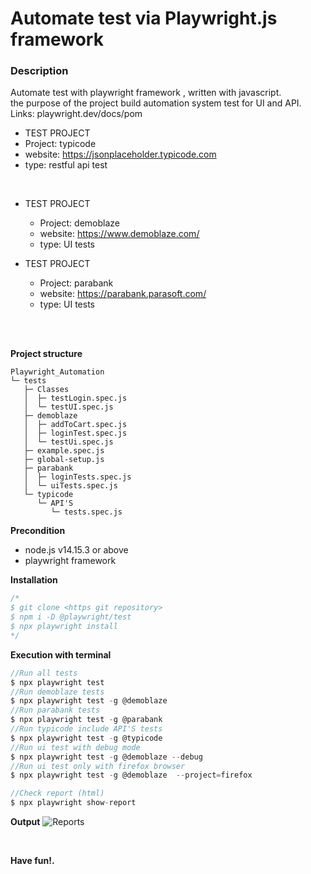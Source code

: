 # Automate test via Playwright.js framework

### **Description** 
Automate test with playwright framework , written with javascript.\
the purpose of the project build automation system test for UI and API.\
Links: playwright.dev/docs/pom

-  TEST PROJECT
  - Project: typicode
  - website: https://jsonplaceholder.typicode.com
  - type: restful api test 

 <BR>

- TEST PROJECT
  - Project: demoblaze
  - website: https://www.demoblaze.com/
  - type: UI tests

- TEST PROJECT
  - Project: parabank
  - website: https://parabank.parasoft.com/
  - type: UI tests
  
 <BR>
 <BR>

**Project structure**
```
Playwright_Automation
└─ tests
   ├─ Classes
   │  ├─ testLogin.spec.js
   │  └─ testUI.spec.js
   ├─ demoblaze
   │  ├─ addToCart.spec.js
   │  ├─ loginTest.spec.js
   │  └─ testUi.spec.js
   ├─ example.spec.js
   ├─ global-setup.js
   ├─ parabank
   │  ├─ loginTests.spec.js
   │  └─ uiTests.spec.js
   └─ typicode
      └─ API'S
         └─ tests.spec.js
```
 
 **Precondition**
 - node.js v14.15.3 or above
 - playwright framework

**Installation**
```js
/*
$ git clone <https git repository>
$ npm i -D @playwright/test
$ npx playwright install
*/
```
**Execution with terminal**
```js
//Run all tests
$ npx playwright test
//Run demoblaze tests
$ npx playwright test -g @demoblaze
//Run parabank tests 
$ npx playwright test -g @parabank 
//Run typicode include API'S tests
$ npx playwright test -g @typicode 
//Run ui test with debug mode
$ npx playwright test -g @demoblaze --debug
//Run ui test only with firefox browser
$ npx playwright test -g @demoblaze  --project=firefox 

//Check report (html)
$ npx playwright show-report

```

**Output**
![Reports](https://user-images.githubusercontent.com/62279337/153243278-edc88d2b-7bd8-4387-b89b-26e616980af0.JPG)

<BR>

**Have fun!.**

<BR>
<BR>
<BR>

